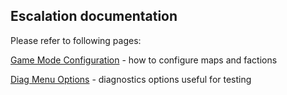 ## Escalation documentation

Please refer to following pages:

[Game Mode Configuration](GameModeConfiguration.md) - how to configure maps and factions

[Diag Menu Options](DiagMenu.md) - diagnostics options useful for testing
